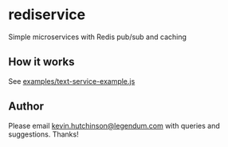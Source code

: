 # rediservice

Simple microservices with Redis pub/sub and caching

## How it works

See [examples/text-service-example.js](examples/text-service-example.js)

## Author

Please email kevin.hutchinson@legendum.com with queries and suggestions. Thanks!
